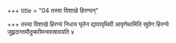 +++
title = "04 तस्या विशाखे हिरण्यन्"

+++
तस्या विशाखे हिरण्यं निधाय घृतेन द्यावापृथिवी आपृणेथामिति स्रुवेण हिरण्ये जुह्वदान्तमौदुम्बरीमन्ववस्रावयति ४